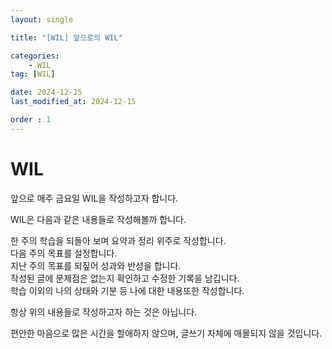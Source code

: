 ```yaml
---
layout: single

title: "[WIL] 앞으로의 WIL"

categories:
    - WIL
tag: [WIL]

date: 2024-12-15
last_modified_at: 2024-12-15

order : 1
---
```


# WIL

앞으로 매주 금요일 WIL을 작성하고자 합니다.

WIL은 다음과 같은 내용들로 작성해볼까 합니다.

한 주의 학습을 되돌아 보며 요약과 정리 위주로 작성합니다.  
다음 주의 목표를 설정합니다.  
지난 주의 목표를 되짚어 성과와 반성을 합니다.  
작성된 글에 문제점은 없는지 확인하고 수정한 기록을 남깁니다.  
학습 이외의 나의 상태와 기분 등 나에 대한 내용또한 작성합니다.

항상 위의 내용들로 작성하고자 하는 것은 아닙니다.

편안한 마음으로 많은 시간을 할애하지 않으며, 글쓰기 자체에 매몰되지 않을 것입니다.
